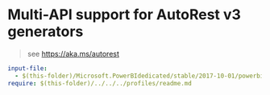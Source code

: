 # Multi-API support for AutoRest v3 generators

> see https://aka.ms/autorest

``` yaml $(enable-multi-api)
input-file:
  - $(this-folder)/Microsoft.PowerBIdedicated/stable/2017-10-01/powerbidedicated.json
require: $(this-folder)/../../../profiles/readme.md
```
